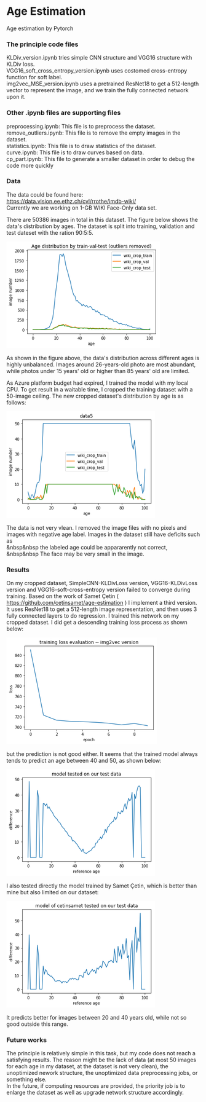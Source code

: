 # Age Estimation
Age estimation by Pytorch

### The principle code files
KLDiv_version.ipynb tries simple CNN structure and VGG16 structure with KLDiv loss. <br>
VGG16_soft_cross_entropy_version.ipynb uses costomed cross-entropy function for soft label.  <br>
img2vec_MSE_version.ipynb uses a pretrained ResNet18 to get a 512-length vector to represent the image, and we train the fully connected network upon it. 


### Other .ipynb files are supporting files
preprocessing.ipynb: This file is to preprocess the dataset. <br>
remove_outliers.ipynb: This file is to remove the empty images in the dataset. <br>
statistics.ipynb: This file is to draw statistics of the dataset. <br>
curve.ipynb: This file is to draw curves based on data. <br>
cp_part.ipynb: This file to generate a smaller dataset in order to debug the code more quickly <br>

### Data
The data could be found here: https://data.vision.ee.ethz.ch/cvl/rrothe/imdb-wiki/ <br>
Currently we are working on 1-GB WIKI Face-Only data set.

There are 50386 images in total in this dataset. The figure below shows the data's distribution by ages. The dataset is split into training, validation and test dateset with the ration 90:5:5. 

![alt text](https://github.com/map583-2019/AgeEstimation/blob/master/pictures/AgeDistribution.png)

As shown in the figure above, the data's distribution across different ages is highly unbalanced. Images around 26-years-old photo are most abundant, while photos under 15 years' old or higher than 85 years' old are limited. 

As Azure platform budget had expired, I trained the model with my local CPU. To get result in a waitable time, I cropped the training dataset with a 50-image ceiling. The new cropped dataset's distribution by age is as follows:

![alt text](https://github.com/map583-2019/AgeEstimation/blob/master/pictures/cropped_dataset_distribution.png)

The data is not very vlean. I removed the image files with no pixels and images with negative age label. Images in the dataset still have deficits such as <br>
&nbsp&nbsp the labeled age could be appararently not correct, <br>
&nbsp&nbsp The face may be very small in the image. 


### Results
On my cropped dataset, SimpleCNN-KLDivLoss version, VGG16-KLDivLoss version and VGG16-soft-cross-entropy version failed to converge during training. 
Based on the work of Samet Çetin ( https://github.com/cetinsamet/age-estimation ) I implement a third version. It uses ResNet18 to get a 512-length image representation, and then uses 3 fully connected layers to do regression. I trained this network on my cropped dataset. I did get a descending training loss process as shown below:

![alt text](https://github.com/map583-2019/AgeEstimation/blob/master/pictures/training_loss_evaluation_img2vec.png)

but the prediction is not good either. It seems that the trained model always tends to predict an age between 40 and 50, as shown below:

![alt text](https://github.com/map583-2019/AgeEstimation/blob/master/pictures/test_cetinsamet_trained_on_limited_imdb_data.png)

I also tested directly the model trained by Samet Çetin, which is better than mine but also limited on our dataset: 

![alt text](https://github.com/map583-2019/AgeEstimation/blob/master/pictures/test_cetinsament.png)

It predicts better for images between 20 and 40 years old, while not so good outside this range. 

### Future works
The principle is relatively simple in this task, but my code does not reach a satisfying results. The reason might be the lack of data (at most 50 images for each age in my dataset, at the dataset is not very clean), the unoptimized nework structure, the unoptimized data preprocessing jobs, or something else. <br>
In the future, if computing resources are provided, the priority job is to enlarge the dataset as well as upgrade network structure accordingly. 